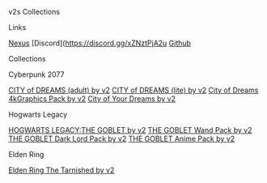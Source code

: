 v2s Collections 



Links

[Nexus](https://www.nexusmods.com/users/123334373)
[Discord](https://discord.gg/xZNztPjA2u
[Github](https://github.com/2077v2)

Collections

Cyberpunk 2077

[CITY of DREAMS (adult) by v2](https://next.nexusmods.com/cyberpunk2077/collections/dfvt7o?utm_source=copy&utm_medium=social&utm_campaign=share_collection)
[CITY of DREAMS (lite) by v2](https://next.nexusmods.com/cyberpunk2077/collections/ayfbwl?utm_source=copy&utm_medium=social&utm_campaign=share_collection)
[City of Dreams 4kGraphics Pack by v2](https://next.nexusmods.com/cyberpunk2077/collections/9uzsfp?utm_source=copy&utm_medium=social&utm_campaign=share_collection)
[City of Your Dreams by v2](https://next.nexusmods.com/cyberpunk2077/collections/xfktu4?utm_source=copy&utm_medium=social&utm_campaign=share_collection)

Hogwarts Legacy

[HOGWARTS LEGACY:THE GOBLET by v2](https://next.nexusmods.com/hogwartslegacy/collections/uehwil?utm_source=copy&utm_medium=social&utm_campaign=share_collection)
[THE GOBLET Wand Pack by v2](https://next.nexusmods.com/hogwartslegacy/collections/pugmsr?utm_source=copy&utm_medium=social&utm_campaign=share_collection)
[THE GOBLET Dark Lord Pack by v2](https://next.nexusmods.com/hogwartslegacy/collections/hvfqn4?utm_source=copy&utm_medium=social&utm_campaign=share_collection)
[THE GOBLET Anime Pack by v2](https://next.nexusmods.com/hogwartslegacy/collections/cxwm73?utm_source=copy&utm_medium=social&utm_campaign=share_collection)

Elden Ring

[Elden Ring The Tarnished by v2](https://next.nexusmods.com/eldenring/collections/qpwypd?utm_source=copy&utm_medium=social&utm_campaign=share_collection)
